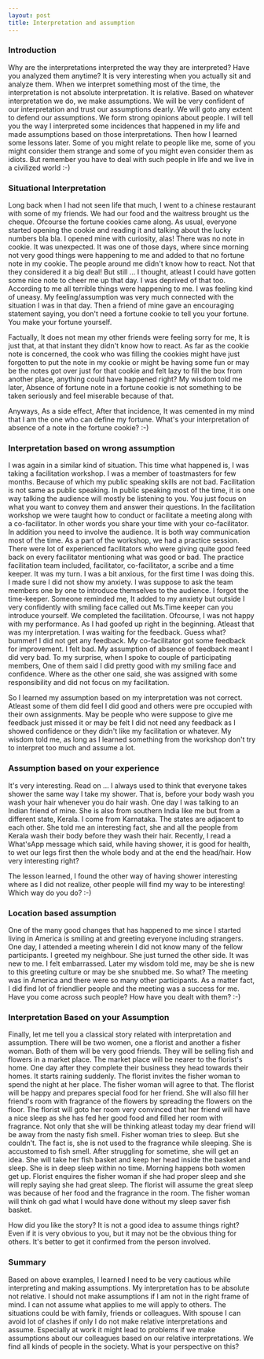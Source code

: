 ```yaml
---
layout: post
title: Interpretation and assumption
---
```


<h3>Introduction</h3>
Why are the interpretations interpreted the way they are interpreted? Have you analyzed them anytime? It is very interesting when you actually sit and analyze them. When we interpret something most of the time, the interpretation is not absolute interpretation. It is relative. Based on whatever interpretation we do, we make assumptions. We will be very confident of our interpretation and trust our assumptions dearly. We will goto any extent to defend our assumptions. We form strong opinions about people. I will tell you the way I interpreted some incidences that happened in my life and made assumptions based on those interpretations. Then how I learned some lessons later. Some of you might relate to people like me, some of you might consider them strange and some of you might even consider them as idiots. But remember you have to deal with such people in life and we live in a civilized world :-)

<h3>Situational Interpretation</h3>
Long back when I had not seen life that much, I went to a chinese restaurant with some of my friends. We had our food and the waitress brought us the cheque. Ofcourse the fortune cookies came along. As usual, everyone started opening the cookie and reading it and talking about the lucky numbers bla bla. I opened mine with curiosity, alas! There was no note in cookie. It was unexpected. It was one of those days, where since morning not very good things were happening to me and added to that no fortune note in my cookie. The people around me didn't know how to react. Not that they considered it a big deal! But still ... I thought, atleast I could have gotten some nice note to cheer me up that day. I was deprived of that too. According to me all terrible things were happening to me. I was feeling kind of uneasy. My feeling/assumption was very much connected with the situation I was in that day. Then a friend of mine gave an encouraging statement saying, you don't need a fortune cookie to tell you your fortune. You make your fortune yourself. 

Factually, It does not mean my other friends were feeling sorry for me, It is just that, at that instant they didn't know how to react. As far as the cookie note is concerned, the cook who was filling the cookies might have just forgotten to put the note in my cookie or might be having some fun or may be the notes got over just for that cookie and felt lazy to fill the box from another place, anything could have happened right? My wisdom told me later, Absence of fortune note in a fortune cookie is not something to be taken seriously and feel miserable because of that.

Anyways, As a side effect, After that incidence, It was cemented in my mind that I am the one who can define my fortune. What's your interpretation of absence of a note in the fortune cookie? :-)

<h3>Interpretation based on wrong assumption</h3>
I was again in a similar kind of situation. This time what happened is, I was taking a facilitation workshop. I was a member of toastmasters for few months. Because of which my public speaking skills are not bad. Facilitation is not same as public speaking. In public speaking most of the time, it is one way talking the audience will mostly be listening to you. You just focus on what you want to convey them and answer their questions. In the facilitation workshop we  were taught how to conduct or facilitate a meeting along with a co-facilitator. In other words you share your time with your co-facilitator. In addition you need to involve the audience. It is both way communication most of the time. As a part of the workshop, we had a practice session. There were lot of experienced facilitators who were giving quite good feed back on every facilitator mentioning what was good or bad. The practice facilitation team included, facilitator, co-facilitator, a scribe and a time keeper. It was my turn. I was a bit anxious, for the first time I was doing this. I made sure I did not show my anxiety. I was suppose to ask the team members one by one to introduce themselves to the audience. I forgot the time-keeper. Someone reminded me, It added to my anxiety but outside I very confidently with smiling face called out Ms.Time keeper can you introduce yourself. We completed the facilitation. Ofcourse, I was not happy with my performance. As I had goofed up right in the beginning. Atleast that was my interpretation. I was waiting for the feedback. Guess what? bummer! I did not get any feedback. My co-facilitator got some feedback for improvement. I felt bad. My assumption of absence of feedback meant I did very bad. To my surprise, when I spoke to couple of participating members, One of them said I did pretty good with my smiling face and confidence. Where as the other one said, she was assigned with some responsibility and did not focus on my facilitation. 

So I learned my assumption based on my interpretation was not correct. Atleast some of them did feel I did good and others were pre occupied with their own assignments. May be people who were suppose to give me feedback just missed it or may be felt I did not need any feedback as I showed confidence or they didn't like my facilitation or whatever. My wisdom told me, as long as I learned something from the workshop don't try to interpret too much and assume a lot.

<h3>Assumption based on your experience</h3>
It's very interesting. Read on ... I always used to think that everyone takes shower the same way I take my shower. That is, before your body wash you wash your hair whenever you do hair wash. One day I was talking to an Indian friend of mine. She is also from southern India like me but from a different state, Kerala. I come from Karnataka. The states are adjacent to each other. She told me an interesting fact, she and all the people from Kerala wash their body before they wash their hair. Recently, I read a What'sApp message which said, while having shower, it is good for health, to wet our legs first then the whole body and at the end the head/hair. How very interesting right? 

The lesson learned, I found the other way of having shower interesting where as I did not realize, other people will find my way to be interesting! Which way do you do? :-)

<h3>Location based assumption</h3>
One of the many good changes that has happened to me since I started living in America is smiling at and greeting everyone including strangers. One day, I attended a meeting wherein I did not know many of the fellow participants. I greeted my neighbour. She just turned the other side. It was new to me. I felt embarrassed. 
Later my wisdom told me, may be she is new to this greeting culture or may be she snubbed me. So what? The meeting was in America and there were so many other participants. As a matter fact, I did find lot of friendlier people and the meeting was a success for me.
Have you come across such people? How have you dealt with them? :-)

<h3>Interpretation Based on your Assumption</h3>
Finally, let me tell you a classical story related with interpretation and assumption. There will be two women, one a florist and another a fisher woman. Both of them will be very good friends. They will be selling fish and flowers in a market place. The market place will be nearer to the florist's home. One day after they complete their business they head towards their homes. It starts raining suddenly. The florist invites the fisher woman  to spend the night at her place. The fisher woman will agree to that. The florist will be happy and prepares special food for her friend. She will also fill her friend's room with fragrance of the flowers by spreading the flowers on the floor. The florist will goto her room very convinced that her friend will have a nice sleep as she has fed her good food and filled her room with fragrance. Not only that she will be thinking atleast today my dear friend will be away from the nasty fish smell. Fisher woman tries to sleep. But she couldn't. The fact is, she is not used to the fragrance while sleeping. She is accustomed to fish smell. After struggling for sometime, she will get an idea. She will take her fish basket and keep her head inside the basket and sleep. She is in deep sleep within no time. Morning happens both women get up. Florist enquires the fisher woman if she had proper sleep and she will reply saying she had great sleep. The florist will assume the great sleep was because of her food and the fragrance in the room. The fisher woman will think oh gad what I would have done without my sleep saver fish basket.

How did you like the story? It is not a good idea to assume things right? Even if it is very obvious to you, but it may not be the obvious thing for others. It's better to get it confirmed from the person involved.

<h3>Summary</h3>
Based on above examples, I learned I need to be very cautious while interpreting and making assumptions. My interpretation has to be absolute not relative. I should not make assumptions if I am not in the right frame of mind. I can not assume what applies to me will apply to others. The situations could be with family, friends or colleagues. With spouse I can avoid lot of clashes if only I do not make relative interpretations and assume. Especially at work it might lead to problems if we make assumptions about our colleagues based on our relative interpretations. We find all kinds of people in the society. What is your perspective on this?